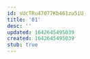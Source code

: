 ```yaml
---
id: sUcTRu47077Kb461zu5iU
title: '01'
desc: ''
updated: 1642645495039
created: 1642645495039
stub: true
---
```


